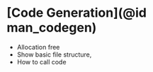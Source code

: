 # [Code Generation](@id man_codegen)
* Allocation free
* Show basic file structure, 
* How to call code 
